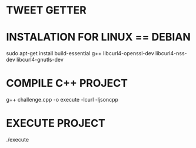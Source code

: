 # TWEET GETTER

# INSTALATION FOR LINUX == DEBIAN
  sudo apt-get install build-essential g++ libcurl4-openssl-dev libcurl4-nss-dev libcurl4-gnutls-dev 

# COMPILE C++ PROJECT
 g++ challenge.cpp  -o execute -lcurl -ljsoncpp

# EXECUTE PROJECT
 ./execute
